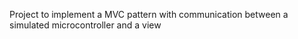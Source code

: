 Project to implement a MVC pattern with communication between a simulated microcontroller and a view
